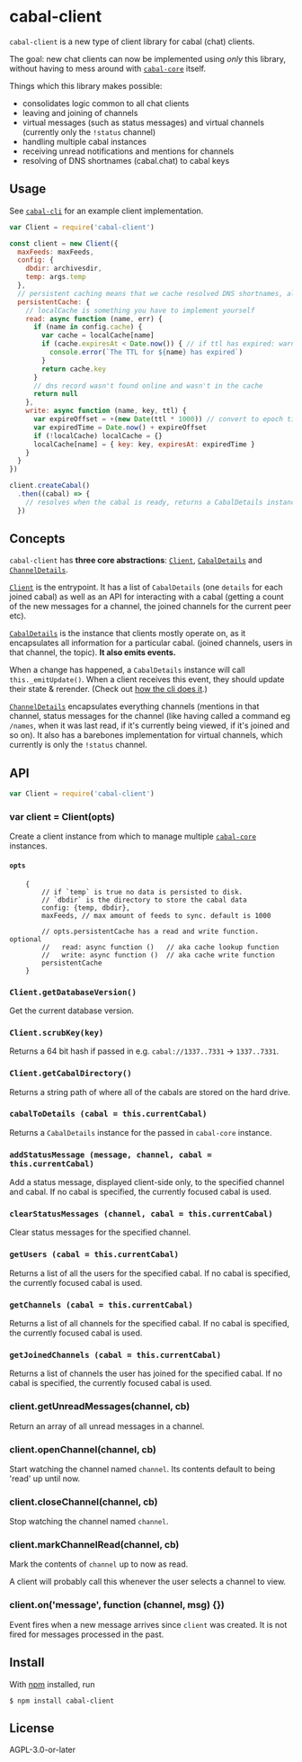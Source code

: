 # cabal-client
`cabal-client` is a new type of client library for cabal (chat) clients.

The goal: new chat clients can now be implemented using _only_ this library, without having to mess around with
[`cabal-core`](https://github.com/cabal-club/cabal-core/) itself.

Things which this library makes possible:
* consolidates logic common to all chat clients
* leaving and joining of channels
* virtual messages (such as status messages) and virtual channels (currently only the `!status` channel)
* handling multiple cabal instances
* receiving unread notifications and mentions for channels
* resolving of DNS shortnames (cabal.chat) to cabal keys

## Usage
See [`cabal-cli`](https://github.com/cabal-club/cabal-cli/) for an example client implementation.

```js
var Client = require('cabal-client')

const client = new Client({
  maxFeeds: maxFeeds,
  config: {
    dbdir: archivesdir,
    temp: args.temp
  },
  // persistent caching means that we cache resolved DNS shortnames, allowing access to their cabals while offline
  persistentCache: {
    // localCache is something you have to implement yourself
    read: async function (name, err) {
      if (name in config.cache) {
        var cache = localCache[name]
        if (cache.expiresAt < Date.now()) { // if ttl has expired: warn, but keep using
          console.error(`The TTL for ${name} has expired`)
        }
        return cache.key
      }
      // dns record wasn't found online and wasn't in the cache
      return null
    },
    write: async function (name, key, ttl) {
      var expireOffset = +(new Date(ttl * 1000)) // convert to epoch time
      var expiredTime = Date.now() + expireOffset
      if (!localCache) localCache = {}
      localCache[name] = { key: key, expiresAt: expiredTime }
    }
  }
})

client.createCabal()
  .then((cabal) => {
    // resolves when the cabal is ready, returns a CabalDetails instance
  })
```

## Concepts

`cabal-client` has **three core abstractions**:
[`Client`](https://github.com/cabal-club/cabal-client/pull/11/files#diff-cf27c1d543e886c89cd9ac8b8aeaf05b),
[`CabalDetails`](https://github.com/cabal-club/cabal-client/pull/11/files#diff-29fea628f7f8cdba0f19b72b4fb6ba86) and
[`ChannelDetails`](https://github.com/cabal-club/cabal-client/pull/11/files#diff-d4f5ba7622d714169e3279f70bca49a8).

[`Client`](https://github.com/cabal-club/cabal-client/pull/11/files#diff-cf27c1d543e886c89cd9ac8b8aeaf05b) is the
entrypoint. It has a list of `CabalDetails` (one `details` for each joined cabal) as well as an API for interacting with
a cabal (getting a count of the new messages for a channel, the joined channels for the current peer etc).

[`CabalDetails`](https://github.com/cabal-club/cabal-client/pull/11/files#diff-29fea628f7f8cdba0f19b72b4fb6ba86) is the
instance that clients mostly operate on, as it encapsulates all information for a particular cabal. (joined channels,
users in that channel, the topic). **It also emits events.**

When a change has happened, a `CabalDetails` instance will call `this._emitUpdate()`. When a client receives this
event, they should update their state & rerender. (Check out [how the cli does
it](https://github.com/cabal-club/cabal-cli/pull/126).)

[`ChannelDetails`](https://github.com/cabal-club/cabal-client/pull/11/files#diff-d4f5ba7622d714169e3279f70bca49a8)
encapsulates everything channels (mentions in that channel, status messages for the channel (like having called a
command eg `/names`, when it was last read, if it's currently being viewed, if it's joined and so on). It also has a
barebones implementation for virtual channels, which currently is only the `!status` channel.

## API

```js
var Client = require('cabal-client')
```


### var client = Client(opts)

Create a client instance from which to manage multiple [`cabal-core`](https://github.com/cabal-club/cabal-core/) instances.

####  `opts`
```
    {
        // if `temp` is true no data is persisted to disk. 
        // `dbdir` is the directory to store the cabal data
        config: {temp, dbdir}, 
        maxFeeds, // max amount of feeds to sync. default is 1000

        // opts.persistentCache has a read and write function. optional
        //   read: async function ()   // aka cache lookup function
        //   write: async function ()  // aka cache write function
        persistentCache 
    }
```

### `Client.getDatabaseVersion()`

Get the current database version. 

### `Client.scrubKey(key)`

Returns a 64 bit hash if passed in e.g. `cabal://1337..7331` -> `1337..7331`.

### `Client.getCabalDirectory()`

Returns a string path of where all of the cabals are stored on the hard drive.

### `cabalToDetails (cabal = this.currentCabal)`

Returns a `CabalDetails` instance for the passed in `cabal-core` instance.

### `addStatusMessage (message, channel, cabal = this.currentCabal)`

Add a status message, displayed client-side only, to the specified channel and cabal. If no cabal is specified, the currently focused cabal is used. 

### `clearStatusMessages (channel, cabal = this.currentCabal)`

Clear status messages for the specified channel.

### `getUsers (cabal = this.currentCabal)`

Returns a list of all the users for the specified cabal. If no cabal is specified, the currently focused cabal is used. 

### `getChannels (cabal = this.currentCabal)`

Returns a list of all channels for the specified cabal. If no cabal is specified, the currently focused cabal is used. 

### `getJoinedChannels (cabal = this.currentCabal)`

Returns a list of channels the user has joined for the specified cabal. If no cabal is specified, the currently focused cabal is used. 

### client.getUnreadMessages(channel, cb)

Return an array of all unread messages in a channel.

### client.openChannel(channel, cb)

Start watching the channel named `channel`. Its contents default to being 'read'
up until now.

### client.closeChannel(channel, cb)

Stop watching the channel named `channel`.

### client.markChannelRead(channel, cb)

Mark the contents of `channel` up to now as read.

A client will probably call this whenever the user selects a channel to view.

### client.on('message', function (channel, msg) {})

Event fires when a new message arrives since `client` was created. It is not
fired for messages processed in the past.

## Install

With [npm](https://npmjs.org/) installed, run

```
$ npm install cabal-client
```

## License

AGPL-3.0-or-later

